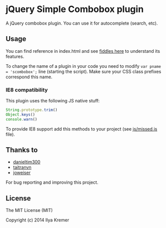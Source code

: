 jQuery Simple Combobox plugin
=============================

A jQuery combobox plugin. You can use it for autocomplete (search, etc).

Usage
-----

You can find reference in index.html and see [fiddles here](http://jsfiddle.net/user/ivkremer/fiddles/ "JSFiddle") to understand its features.

To change the name of a plugin in your code you need to modify ```var pname = 'scombobox';``` line (starting the script). Make sure your CSS class prefixes correspond this name.

### IE8 compatibility ###

This plugin uses the following JS native stuff:

```JavaScript
String.prototype.trim()
Object.keys()
console.warn()
```

To provide IE8 support add this methods to your project (see [js/missed.js](https://github.com/ivkremer/jquery-simple-combobox/blob/master/js/missed.js) file).

Thanks to
---------

* [danieltim300](https://github.com/danieltim300)
* [taitranvn](https://github.com/taitranvn)
* [joweiser](https://github.com/joweiser)

For bug reporting and improving this project.

License
-------

The MIT License (MIT)

Copyright (c) 2014 Ilya Kremer
